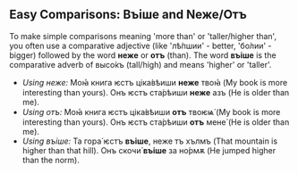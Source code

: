 ## Easy Comparisons: Въіше and Nеже/Отъ

To make simple comparisons meaning 'more than' or 'taller/higher than', you often use a comparative adjective (like 'лѣ́пшии' - better, 'бо́лии' - bigger) followed by the word __неже__ or __отъ__ (than). The word __въіше__ is the comparative adverb of высо́къ (tall/high) and means 'higher' or 'taller'.

*   _Using неже:_ Моꙗ́ книга ѥстъ ціка́вѣиши __неже__ твоꙗ́ (My book is more interesting than yours). Онъ ѥстъ ста́рѣиши __неже__ азъ (He is older than me).
*   _Using отъ:_ Моꙗ́ книга ѥстъ ціка́вѣиши __отъ__ твоѥѩ́ (My book is more interesting than yours). Онъ ѥстъ ста́рѣиши __отъ__ мене́ (He is older than me).
*   _Using въіше:_ Та гора́ ѥстъ __въіше__, неже тъ хълмъ (That mountain is higher than that hill). Онъ скочи́ __въіше__ за но́рмѫ (He jumped higher than the norm).